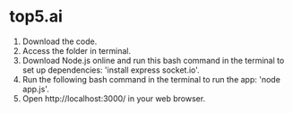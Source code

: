 # top5.ai

1) Download the code.
2) Access the folder in terminal. 
3) Download Node.js online and run this bash command in the terminal to set up dependencies: 'install express socket.io'.
4) Run the following bash command in the terminal to run the app: 'node app.js'.
5) Open http://localhost:3000/ in your web browser. 

